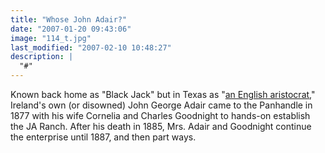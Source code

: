 ```yaml
---
title: "Whose John Adair?"
date: "2007-01-20 09:43:06"
image: "114_t.jpg"
last_modified: "2007-02-10 10:48:27"
description: |
  "#"
---
```


Known back home as "Black Jack" but in Texas as "<a href="http://www.tsha.utexas.edu/handbook/online/articles/JJ/apj1.html" title="an English aristocrat" target="_blank">an English aristocrat</a>," Ireland's own (or disowned) John George Adair came to the Panhandle in 1877 with his wife Cornelia and Charles Goodnight to hands-on establish the JA Ranch. After his death in 1885, Mrs. Adair and Goodnight continue the enterprise until 1887, and then part ways.
